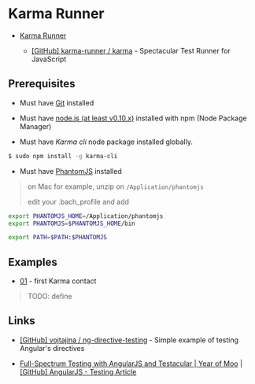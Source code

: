 # Karma Runner

* [Karma Runner](https://karma-runner.github.io/)

  * [[GitHub] karma-runner / karma](https://github.com/karma-runner/karma) - Spectacular Test Runner for JavaScript


## Prerequisites

* Must have [Git](http://git-scm.com/) installed

* Must have [node.js (at least v0.10.x)](http://nodejs.org/) installed with npm (Node Package Manager)

* Must have *Karma cli* node package installed globally.

```bash
$ sudo npm install -g karma-cli
```

* Must have [PhantomJS](http://phantomjs.org/) installed

> on Mac for example, unzip on `/Application/phantomjs`
>
> edit your .bach_profile and add

```bash
export PHANTOMJS_HOME=/Application/phantomjs
export PHANTOMJS=$PHANTOMJS_HOME/bin

export PATH=$PATH:$PHANTOMJS
```


## Examples

* [01](01) - first Karma contact

> TODO: define


## Links

* [[GitHub] vojtajina / ng-directive-testing](https://github.com/vojtajina/ng-directive-testing) - Simple example of testing Angular's directives

* [Full-Spectrum Testing with AngularJS and Testacular | Year of Moo](http://www.yearofmoo.com/2013/01/full-spectrum-testing-with-angularjs-and-testacular.html) | [[GitHub] AngularJS - Testing Article](https://github.com/yearofmoo-articles/AngularJS-Testing-Article)
